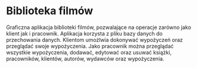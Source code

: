 # Biblioteka filmów
Graficzna aplikacja biblioteki filmów, pozwalające na operacje zarówno jako klient jak i pracownik. Aplikacja korzysta z pliku bazy danych do przechowania danych. Klientom umożlwia dokonywać wypożyczeń oraz przeglądać swoje wypożyczenia. Jako pracownik można przeglądać wszystkie wypożyczenia, dodawać, edytować oraz usuwać książki, pracowników, klientów, autorów, wydawców oraz wypożyczenia.
